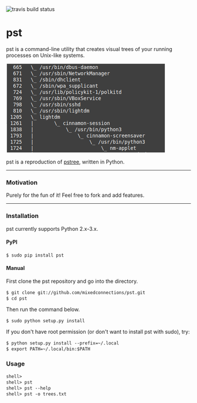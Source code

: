 <img src="https://api.travis-ci.org/mixedconnections/pst.svg?branch=master" alt="travis build status" />

# pst

pst is a command-line utility that creates visual trees of your running processes on Unix-like systems. 

![this link](images/pstexample.png)

pst is a reproduction of [pstree](https://en.wikipedia.org/wiki/Pstree), written in Python.

----

### Motivation

Purely for the fun of it! Feel free to fork and add features.

----

### Installation

pst currently supports Python 2.x-3.x.

#### PyPI

    $ sudo pip install pst

#### Manual

First clone the pst repository and go into the directory.

    $ git clone git://github.com/mixedconnections/pst.git
    $ cd pst

Then run the command below.

    $ sudo python setup.py install

If you don't have root permission (or don't want to install pst with sudo), try:

    $ python setup.py install --prefix=~/.local
    $ export PATH=~/.local/bin:$PATH

### Usage

    shell> 
    shell> pst
    shell> pst --help
    shell> pst -o trees.txt

